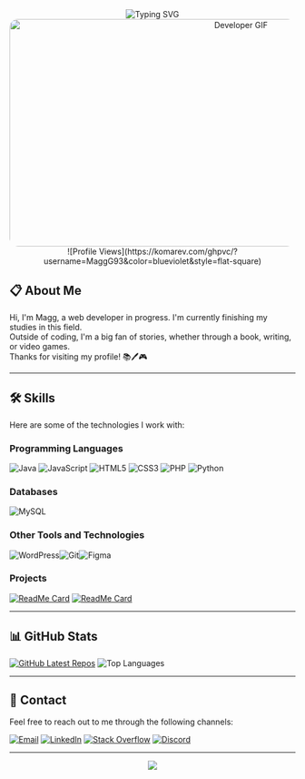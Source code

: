 <div align="center">
<img src="https://readme-typing-svg.demolab.com?font=Fira+Code&weight=600&size=28&duration=3000&pause=1000&color=C084FC&center=true&vCenter=true&width=1000&height=60&lines=Hello+there!+I'm+Magg!👋;A+web+developer+in+progress.;Welcome+to+my+GitHub+profile!+☕💻" alt="Typing SVG" />
</div>

<div align="center">
  <img src="https://media4.giphy.com/media/v1.Y2lkPTc5MGI3NjExbm5ibjhtaWwybHM0MG5oaTE5aXZsc3ZyamVldGcyd21iczRwZW13NyZlcD12MV9pbnRlcm5hbF9naWZfYnlfaWQmY3Q9Zw/TzRxjXf0AOx626owJz/giphy.gif" width="800px" height="400px" style="border-radius: 15px;" alt="Developer GIF">
</div>

<div align="center">
  <!-- Contador de visitas -->
  ![Profile Views](https://komarev.com/ghpvc/?username=MaggG93&color=blueviolet&style=flat-square)
</div>

## 📋 About Me
Hi, I'm Magg, a web developer in progress. I'm currently finishing my studies in this field. <br>
Outside of coding, I'm a big fan of stories, whether through a book, writing, or video games. <br>
Thanks for visiting my profile! 📚🖊️🎮

---

## 🛠️ Skills
Here are some of the technologies I work with:

### Programming Languages
![Java](https://img.shields.io/badge/Java-ED8B00?style=for-the-badge&logo=java&logoColor=white)
![JavaScript](https://img.shields.io/badge/JavaScript-F7DF1E?style=for-the-badge&logo=javascript&logoColor=black)
![HTML5](https://img.shields.io/badge/HTML5-E34F26?style=for-the-badge&logo=html5&logoColor=white)
![CSS3](https://img.shields.io/badge/CSS3-1572B6?style=for-the-badge&logo=css3&logoColor=white)
![PHP](https://img.shields.io/badge/PHP-777BB4?style=for-the-badge&logo=php&logoColor=white)
![Python](https://img.shields.io/badge/Python-3776AB?style=for-the-badge&logo=python&logoColor=white)

### Databases
![MySQL](https://img.shields.io/badge/MySQL-4479A1?style=for-the-badge&logo=mysql&logoColor=white)

### Other Tools and Technologies
<div style="display: flex; justify-content: flex-start;">
<img src="https://img.shields.io/badge/WordPress-21759B?style=for-the-badge&logo=wordpress&logoColor=white" alt="WordPress" />
<img src="https://img.shields.io/badge/Git-F05032?style=for-the-badge&logo=git&logoColor=white" alt="Git" />
<img src="https://img.shields.io/badge/Figma-F24E1E?style=for-the-badge&logo=figma&logoColor=white" alt="Figma" />
</div> 

### Projects
[![ReadMe Card](https://github-readme-stats.vercel.app/api/pin/?username=MaggG93&repo=memory-game&theme=tokyonight)](https://github.com/MaggG93/memory-game)
[![ReadMe Card](https://github-readme-stats.vercel.app/api/pin/?username=MaggG93&repo=contact-manager-python&theme=tokyonight)](https://github.com/MaggG93/contact-manager-python)

---

## 📊 GitHub Stats
[![GitHub Latest Repos](https://github-readme-stats.vercel.app/api/?username=MaggG93&show_icons=true&include_all_commits=true&theme=tokyonight)](https://github.com/MaggG93?tab=repositories)
![Top Languages](https://github-readme-stats.vercel.app/api/top-langs/?username=MaggG93&layout=compact&theme=tokyonight)


---

## 🤝 Contact
Feel free to reach out to me through the following channels:

[![Email](https://img.shields.io/badge/Email-D14836?style=for-the-badge&logo=gmail&logoColor=white)](mailto:miguea.gonzalez1993@gmail.com)
[![LinkedIn](https://img.shields.io/badge/LinkedIn-0077B5?style=for-the-badge&logo=linkedin&logoColor=white)](https://www.linkedin.com/in/miguel-a-gonzalez-gomez/)
[![Stack Overflow](https://img.shields.io/badge/Stack%20Overflow-F58025?style=for-the-badge&logo=stackoverflow&logoColor=white)](https://stackoverflow.com/users/22679056)
[![Discord](https://img.shields.io/badge/Discord-5865F2?style=for-the-badge&logo=discord&logoColor=white)](https://discord.com/users/magg4716)

---

<p align="center">
  <img src="https://novatorem.vercel.app/api/spotify?background_color=0d11172&border_color=0d1117&spotify_id=2bNsTC3HLNfPXPqN3bEGhc">
</p>

